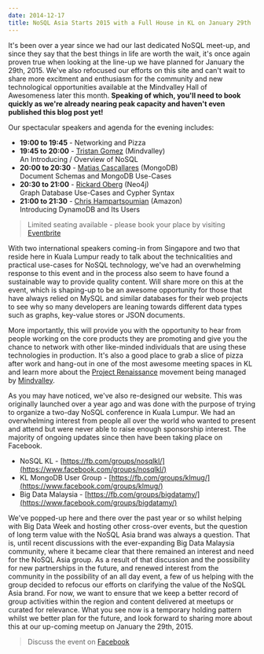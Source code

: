 ```yaml
---
date: 2014-12-17
title: NoSQL Asia Starts 2015 with a Full House in KL on January 29th
---
```


It's been over a year since we had our last dedicated NoSQL meet-up, and since they say that the best things in life are worth the wait, it's once again proven true when looking at the line-up we have planned for January the 29th, 2015. We've also refocused our efforts on this site and can't wait to share more excitment and enthusiasm for the community and new technological opportunities available at the Mindvalley Hall of Awesomeness later this month. __Speaking of which, you'll need to book quickly as we're already nearing peak capacity and haven't even published this blog post yet!__

<!--more-->

Our spectacular speakers and agenda for the evening includes:

* __19:00 to 19:45__ - Networking and Pizza
* __19:45 to 20:00__ - [Tristan Gomez](https://twitter.com/parasquid) (Mindvalley)<br />An Introducing / Overview of NoSQL
* __20:00 to 20:30__ - [Matias Cascallares](https://twitter.com/mcascallares) (MongoDB)<br />Document Schemas and MongoDB Use-Cases
* __20:30 to 21:00__ - [Rickard Oberg](https://twitter.com/rickardoberg) (Neo4j)<br />Graph Database Use-Cases and Cypher Syntax
* __21:00 to 21:30__ - [Chris Hampartsoumian](https://twitter.com/chrishampart) (Amazon)<br />Introducing DynamoDB and Its Users

> Limited seating available - please book your place by visiting  [Eventbrite](https://www.eventbrite.com/e/nosql-asia-presents-an-evening-with-nosql-tickets-15001711523)

With two international speakers coming-in from Singapore and two that reside here in Kuala Lumpur ready to talk about the technicalities and practical use-cases for NoSQL technology, we've had an overwhelming response to this event and in the process also seem to have found a sustainable way to provide quality content. Will share more on this at the event, which is shaping-up to be an awesome opportunity for those that have always relied on MySQL and similar databases for their web projects to see why so many developers are leaning towards different data types such as graphs, key-value stores or JSON documents.

More importantly, this will provide you with the opportunity to hear from people working on the core products they are promoting and give you the chance to network with other like-minded individuals that are using these technologies in production. It's also a good place to grab a slice of pizza after work and hang-out in one of the most awesome meeting spaces in KL and learn more about the [Project Renaissance](http://www.projectrenaissance.com/) movement being managed by [Mindvalley](http://mindvalley.com).

As you may have noticed, we've also re-designed our website. This was originally launched over a year ago and was done with the purpose of trying to organize a two-day NoSQL conference in Kuala Lumpur. We had an overwhelming interest from people all over the world who wanted to present and attend but were never able to raise enough sponsorship interest. The majority of ongoing updates since then have been taking place on Facebook.

* NoSQL KL - [https://fb.com/groups/nosqlkl/](https://www.facebook.com/groups/nosqlkl/)
* KL MongoDB User Group - [https://fb.com/groups/klmug/](https://www.facebook.com/groups/klmug/)
* Big Data Malaysia - [https://fb.com/groups/bigdatamy/](https://www.facebook.com/groups/bigdatamy/)

We've popped-up here and there over the past year or so whilst helping with Big Data Week and hosting other cross-over events, but the question of long term value with the NoSQL Asia brand was always a question. That is, until recent discussions with the ever-expanding Big Data Malaysia community, where it became clear that there remained an interest and need for the NoSQL Asia group. As a result of that discussion and the possibility for new partnerships in the future, and renewed interest from the community in the possibility of an all day event, a few of us helping with the group decided to refocus our efforts on clarifying the value of the NoSQL Asia brand. For now, we want to ensure that we keep a better record of group activities within the region and content delivered at meetups or curated for relevance. What you see now is a temporary holding pattern whilst we better plan for the future, and look forward to sharing more about this at our up-coming meetup on January the 29th, 2015.

> Discuss the event on [Facebook](https://www.facebook.com/events/1556753981209665/)
